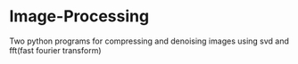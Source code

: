 # Image-Processing
Two python programs for compressing and denoising images using svd and fft(fast fourier transform)
